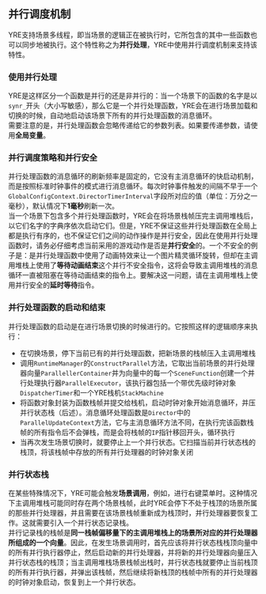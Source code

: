 ﻿## 并行调度机制
YRE支持场景多线程，即当场景的逻辑正在被执行时，它所包含的其中一些函数也可以同步地被执行。这个特性称之为**并行处理**，YRE中使用并行调度机制来支持该特性。<br/>

### 使用并行处理
YRE是这样区分一个函数是并行的还是非并行的：当一个场景下的函数的名字是以`synr_`开头（大小写敏感），那么它是一个并行处理函数，YRE会在进行场景加载和切换的时候，自动地启动该场景下所有的并行处理函数的消息循环。<br/>
需要注意的是，并行处理函数会忽略传递给它的参数列表。如果要传递参数，请使用**全局变量**。

### 并行调度策略和并行安全
并行处理函数的消息循环的刷新频率是固定的，它没有主消息循环的快启动机制，而是按照标准时钟事件的模式进行消息循环。每次时钟事件触发的间隔不早于一个`GlobalConfigContext.DirectorTimerInterval`字段所对应的值（单位：万分之一毫秒），默认情况下**1毫秒**刷新一次。<br/>
当一个场景下包含多个并行处理函数时，YRE会在将场景栈帧压完主调用堆栈后，以它们名字的字典序依次启动它们。但是，YRE不保证这些并行处理函数在全局上都是执行有序的，也不保证它们之间的动作操作是并行安全，因此在使用并行处理函数时，请务必仔细考虑当前采用的游戏动作是否是**并行安全**的。一个不安全的例子是：是并行处理函数中使用了动画特效来让一个图片精灵循环旋转，但却在主调用堆栈上使用了**等待动画结束**这个并行不安全指令，这将会导致主调用堆栈的消息循环一直被阻塞在等待动画结束的指令上。要解决这一问题，请在主调用堆栈上使用并行安全的**延时等待**指令。

### 并行处理函数的启动和结束
并行处理函数的启动是在进行场景切换的时候进行的。它按照这样的逻辑顺序来执行：

- 在切换场景，停下当前已有的并行处理函数，把新场景的栈帧压入主调用堆栈
- 调用`RuntimeManager`的`ConstructParallel`方法，它取出当前场景的并行处理器向量`ParallellerContainer`并为向量中的每一个`SceneFunction`创建一个并行处理执行器`ParallelExecutor`，该执行器包括一个带优先级时钟对象`DispatcherTimer`和一个YRE栈机`StackMachine`
- 将函数对象封装为函数栈帧并提交给栈机，启动时钟对象开始消息循环，并压并行状态栈（后述）。消息循环处理函数是`Director`中的`ParallelUpdateContext`方法，它与主消息循环方法不同，在执行完该函数栈帧的所有指令后不会弹栈，而是会将栈帧的`IP`指针移回开头，循环执行
- 当再次发生场景切换时，就要停止上一个并行状态。它扫描当前并行状态栈的栈顶，将该栈帧中存放的所有并行处理器的时钟对象关闭

### 并行状态栈
在某些特殊情况下，YRE可能会触发**场景调用**，例如，进行右键菜单时。这种情况下主调用堆栈可能同时存在两个场景栈帧，此时YRE会停下不处于栈顶的场景所属的那些并行处理器，并且需要在该场景栈帧重新成为栈顶时，并行处理器要恢复工作。这就需要引入一个并行状态记录栈。<br/>
并行记录栈的栈帧是**同一栈帧偏移量下的主调用堆栈上的场景所对应的并行处理器所组成的一个向量**。因此，在发生场景调用时，首先应该将并行状态栈栈顶向量中的所有并行执行器停止，然后启动新的并行处理器，并将新的并行处理器向量压入并行状态栈的栈顶；当主调用堆栈场景栈帧出栈时，并行状态栈就要停止当前栈顶的所有并行执行器，并弹出该栈帧，然后继续将新栈顶的栈帧中所有的并行处理器的时钟对象启动，恢复到上一个并行状态。
